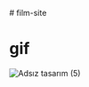 #   f i l m - s i t e 

# gif 


![Adsız tasarım (5)](https://github.com/ermanayd/film-site/assets/147663273/2b4aaee6-111b-4e5c-838e-529e2c150698)

 






 
